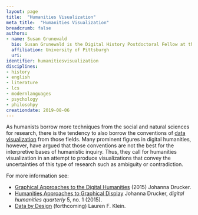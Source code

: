 ```yaml
---
layout: page
title:  "Humanities Visualization"
meta_title:  "Humanities Visualization"
breadcrumb: false
authors:
- name: Susan Grunewald
  bio: Susan Grunewald is the Digital History Postdoctoral Fellow at the University of Pittsburgh’s World History Center. She received her PhD from Carnegie Mellon University, where she was a two-time A.W. Mellon Fellow in Digital Humanities. Her research focuses on Soviet history, particularly German prisoners of war in the USSR during and after the Second World War.
  affiliation: University of Pittsburgh
  uri:
identifier: humanitiesvisualization
disciplines:
- history
- english
- literature
- lcs
- modernlanguages
- psychology
- philosohpy
creationdate: 2019-08-06
---
```


As humanists borrow more techniques from the social and natural sciences for research, there is the tendency to also borrow the conventions of [data visualization](/_topics/DataViz.md) from those fields. Many prominent figures in digital humanities, however, have argued that those conventions are not the best for the interpretive bases of humanistic inquiry. Thus, they call for humanities visualization in an attempt to produce visualizations that convey the uncertainties of this type of research such as ambiguity or contradiction.

For more information see:
 -  [Graphical Approaches to the Digital Humanities](https://onlinelibrary.wiley.com/doi/abs/10.1002/9781118680605.ch17) (2015) Johanna Drucker.
 -  [Humanities Approaches to Graphical Display](http://www.digitalhumanities.org/dhq/vol/5/1/000091/000091.html) Johanna Drucker, *digital humanities quarterly* 5, no. 1 (2015).
 -  [Data by Design](http://lklein.com/data-by-design/) (forthcoming) Lauren F. Klein.
